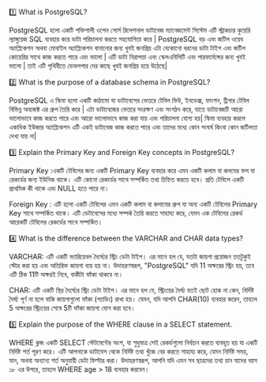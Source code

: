 1️⃣ What is PostgreSQL?

PostgreSQL  হলো একটি শক্তিশালী ওপেন সোর্স রিলেশনাল  ডাটাবেজ ম্যানেজমেন্ট সিস্টেম এটি স্ট্রাকচার কুয়েরি ল্যাঙ্গুয়েজ SQL ব্যবহার করে ডাটা পরিচালনা করতে সহযোগিতা করে | PostgreSQL বড় এবং জটিল ওয়েব অ্যাপ্লিকেশন অথবা মোবাইল অ্যাপ্লিকেশন বানানোর জন্য খুবই জনপ্রিয় এটা যেকোনো ধরনের ডাটা টাইপ এবং জটিল কোয়েরির সাথে কাজ করতে পারে এবং ভালো | এটি ডাটা নিরাপত্তা এবং  স্কেলএবিলিটি এবং পারফর্মেন্সের জন্য খুবই ভালো |  তাই এটি পৃথিবীতে ডেভলপার দের কাছে খুবই জনপ্রিয় হয়ে উঠেছে|

2️⃣ What is the purpose of a database schema in PostgreSQL?

PostgreSQL  এ স্কিমা হলো একটি কাঠামো যা ডাটাবেসের ভেতরে টেবিল ভিউ, ইনডেক্স, ফাংশন, ট্রিগার  টেবিল বিভিন্ন অবজেক্ট এর গ্রুপ তৈরি করে |   এটা ডাটাবেজের ভেতরে  সংরক্ষণ এবং সংগঠন করে, যাতে ডাটাবেজটি আরো ভালোভাবে কাজ  করতে পারে এবং আরো ভালোভাবে কাজ করা যায়  এবং পরিচালনা যোগ্য হয়|  স্কিমা ব্যবহার করলে একাধিক ইউজার অ্যাপ্লিকেশন এটি একই ডাটাবেজ কাজ করতে পারে এবং তাদের মধ্যে কোন সংঘর্ষ কিংবা কোন জটিলতা দেখা যায় না|

3️⃣ Explain the Primary Key and Foreign Key concepts in PostgreSQL? 

Primary Key :একটি টেবিলের জন্য একটি Primary Key ব্যবহার করে এমন একটি কলাম বা কলমের ফল যা রেকর্ডের জন্য ইউনিক থাকে। এটি কোনো রেকর্ডের সাথে সম্পর্কিত তথ্য চিহ্নিত করতে হবে। প্রতি টেবিলে একটি প্রাথমিক কী থাকে এবং NULL হতে পারে না।


Foreign Key : এটি হলো একটি টেবিলের এমন একটি কলাম বা কলামের গ্রুপ যা অন্য একটি টেবিলের Primary Key সাথে সম্পর্কিত থাকে। এটি ডেটাবেসের মধ্যে সম্পর্ক তৈরি করতে সাহায্য করে, যেমন এক টেবিলের রেকর্ড আরেকটি টেবিলের রেকর্ডের সাথে সম্পর্কিত।



4️⃣ What is the difference between the VARCHAR and CHAR data types?

VARCHAR: এটি একটি ভ্যারিয়েবল দৈর্ঘ্যের স্ট্রিং ডেটা টাইপ। এর মানে হল যে, যতটা জায়গা প্রয়োজন ততটুকুই স্টোর করা হয় এবং অতিরিক্ত জায়গা ব্যয় হয় না। উদাহরণস্বরূপ, "PostgreSQL" যদি 11 অক্ষরের স্ট্রিং হয়, তবে এটি ঠিক 11টি অক্ষরই নিবে, বাকীটা ফাঁকা থাকবে না।


CHAR: এটি একটি স্থির দৈর্ঘ্যের স্ট্রিং ডেটা টাইপ। এর মানে হল যে, স্ট্রিংয়ের দৈর্ঘ্য যতই ছোট হোক না কেন, নির্দিষ্ট দৈর্ঘ্য পূর্ণ না হলে বাকি জায়গাগুলো ফাঁকা (প্যাডিং) রাখা হয়। যেমন, যদি আপনি CHAR(10) ব্যবহার করেন, তাহলে 5 অক্ষরের স্ট্রিংয়ের শেষে 5টি ফাঁকা জায়গা যোগ করা হবে।



5️⃣ Explain the purpose of the WHERE clause in a SELECT statement.

WHERE ক্লজ একটি SELECT স্টেটমেন্টের অংশ, যা শুধুমাত্র সেই রেকর্ডগুলো নির্বাচন করতে ব্যবহৃত হয় যা একটি নির্দিষ্ট শর্ত পূরণ করে। এটি আপনাকে ডাটাবেস থেকে নির্দিষ্ট তথ্য খুঁজে বের করতে সাহায্য করে, যেমন নির্দিষ্ট সময়, মান, অথবা অন্যান্য শর্ত অনুযায়ী ডেটা ফিল্টার করা। উদাহরণস্বরূপ, আপনি যদি এমন সব ছাত্রদের তথ্য চান যাদের বয়স ১৮ এর উপরে, তাহলে WHERE age > 18 ব্যবহার করবেন।
